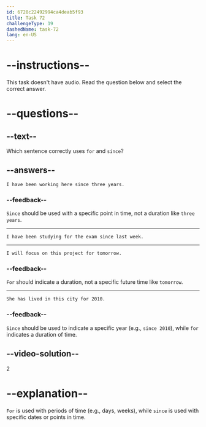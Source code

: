 ```yaml
---
id: 6728c22492994ca4deab5f93
title: Task 72
challengeType: 19
dashedName: task-72
lang: en-US
---
```


# --instructions--

This task doesn't have audio. Read the question below and select the correct answer.

# --questions--

## --text--

Which sentence correctly uses `for` and `since`?

## --answers--

`I have been working here since three years.`

### --feedback--

`Since` should be used with a specific point in time, not a duration like `three years`.

---

`I have been studying for the exam since last week.`

---

`I will focus on this project for tomorrow.`

### --feedback--

`For` should indicate a duration, not a specific future time like `tomorrow`.

---

`She has lived in this city for 2010.`

### --feedback--

`Since` should be used to indicate a specific year (e.g., `since 2010`), while `for` indicates a duration of time.

## --video-solution--

2

# --explanation--

`For` is used with periods of time (e.g., days, weeks), while `since` is used with specific dates or points in time.
